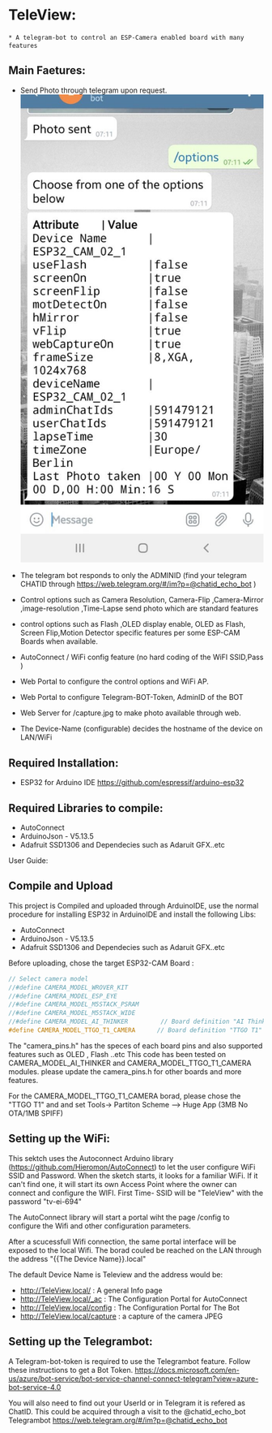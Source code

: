 # TeleView:
	* A telegram-bot to control an ESP-Camera enabled board with many features

## Main Faetures: 
* Send Photo through telegram upon request.
![alt text](./docs/photo_sendOptions.jpg "Telegram /sendPhoto")

* The telegram bot responds to only the ADMINID (find your telegram CHATID through https://web.telegram.org/#/im?p=@chatid_echo_bot )
* Control options such as Camera Resolution, Camera-Flip ,Camera-Mirror ,image-resolution ,Time-Lapse send photo which are standard features
* control options such as Flash ,OLED display enable, OLED as Flash, Screen Flip,Motion Detector specific features per some ESP-CAM Boards when available.
* AutoConnect / WiFi config feature (no hard coding of the WiFI SSID,Pass )
* Web Portal to configure the control options and WiFi AP.
* Web Portal to configure Telegram-BOT-Token, AdminID of the BOT
* Web Server for /capture.jpg to make photo available through web. 
* The Device-Name (configurable) decides the hostname of the device on LAN/WiFi 

## Required Installation:
* ESP32 for Arduino IDE https://github.com/espressif/arduino-esp32

## Required Libraries to compile:
* AutoConnect
* ArduinoJson - V5.13.5
* Adafruit SSD1306 and Dependecies such as Adaruit GFX..etc

User Guide:
## Compile and Upload 
 This project is Compiled and uploaded through ArduinoIDE, use the normal procedure for installing ESP32 in ArduinoIDE and install the following Libs:
*    AutoConnect
*    ArduinoJson - V5.13.5
*    Adafruit SSD1306 and Dependecies such as Adaruit GFX..etc

Before uploading, chose the target ESP32-CAM Board :

```CPP
// Select camera model
//#define CAMERA_MODEL_WROVER_KIT
//#define CAMERA_MODEL_ESP_EYE
//#define CAMERA_MODEL_M5STACK_PSRAM
//#define CAMERA_MODEL_M5STACK_WIDE
//#define CAMERA_MODEL_AI_THINKER         // Board definition "AI Thinker ESP32-CAM"
#define CAMERA_MODEL_TTGO_T1_CAMERA      // Board definition "TTGO T1" 
```

The "camera_pins.h" has the speces of each board pins and also supported features such as OLED , Flash ..etc
This code has been tested on CAMERA_MODEL_AI_THINKER and CAMERA_MODEL_TTGO_T1_CAMERA modules. please update the camera_pins.h for other boards and more features.

For the CAMERA_MODEL_TTGO_T1_CAMERA borad, please chose the "TTGO T1" and and set Tools-> Partiton Scheme --> Huge App (3MB No OTA/1MB SPIFF)

## Setting up the WiFi:
This sektch uses the Autoconnect Arduino library (https://github.com/Hieromon/AutoConnect) to let the user configure WiFi SSID and Password.
When the sketch starts, it looks for a familiar WiFi. If it can't find one, it will start its own Access Point where the owner can connect and configure the WIFI. 
First Time- SSID will be "TeleView" with the password "tv-ei-694"

The AutoConnect library will start a portal wiht the page /config to configure the Wifi and other configuration parameters.

After a scucessfull Wifi connection, the same portal interface will be exposed to the local Wifi. The borad couled be reached on the LAN through the address "{{The Device Name}}.local"

The default Device Name is Teleview and the address would be:
* http://TeleView.local/  : A general Info page
* http://TeleView.local/_ac : The Configuration Portal for AutoConnect
* http://TeleView.local/config : The Configuration Portal for The Bot
* http://TeleView.local/capture : a capture of the camera JPEG

## Setting up the Telegrambot:
A Telegram-bot-token is required to use the Telegrambot feature. 
Follow these instructions to get a Bot Token.
https://docs.microsoft.com/en-us/azure/bot-service/bot-service-channel-connect-telegram?view=azure-bot-service-4.0

You will also need to find out your UserId or in Telegram it is refered as ChatID.
This could be acquired through a visit to the @chatid_echo_bot Telegrambot https://web.telegram.org/#/im?p=@chatid_echo_bot 



